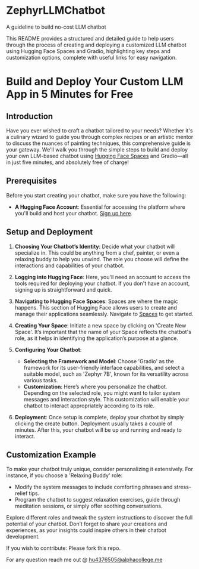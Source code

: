 # ZephyrLLMChatbot
A guideline to build no-cost LLM chatbot 

This README provides a structured and detailed guide to help users through the process of creating and deploying a customized LLM chatbot using Hugging Face Spaces and Gradio, highlighting key steps and customization options, complete with useful links for easy navigation.


# Build and Deploy Your Custom LLM App in 5 Minutes for Free

## Introduction
Have you ever wished to craft a chatbot tailored to your needs? Whether it's a culinary wizard to guide you through complex recipes or an artistic mentor to discuss the nuances of painting techniques, this comprehensive guide is your gateway. We'll walk you through the simple steps to build and deploy your own LLM-based chatbot using [Hugging Face Spaces](https://huggingface.co/spaces) and Gradio—all in just five minutes, and absolutely free of charge!

## Prerequisites
Before you  start creating your chatbot, make sure you have the following:
- **A Hugging Face Account**: Essential for accessing the platform where you'll build and host your chatbot. [Sign up here](https://huggingface.co/join).

## Setup and Deployment
1. **Choosing Your Chatbot’s Identity**: Decide what your chatbot will specialize in. This could be anything from a chef, painter, or even a relaxing buddy to help you unwind. The role you choose will define the interactions and capabilities of your chatbot.

2. **Logging into Hugging Face**:  Here, you'll need an account to access the tools required for deploying your chatbot. If you don't have an account, signing up is straightforward and quick.

3. **Navigating to Hugging Face Spaces**: Spaces are where the magic happens. This section of Hugging Face allows users to create and manage their applications seamlessly. Navigate to [Spaces](https://huggingface.co/spaces) to get started.

4. **Creating Your Space**: Initiate a new space by clicking on 'Create New Space'. It’s important that the name of your Space reflects the chatbot's role, as it helps in identifying the application’s purpose at a glance.

5. **Configuring Your Chatbot**:
   - **Selecting the Framework and Model**: Choose 'Gradio' as the framework for its user-friendly interface capabilities, and select a suitable model, such as 'Zephyr 7B', known for its versatility across various tasks.
   - **Customization**: Here’s where you personalize the chatbot. Depending on the selected role, you might want to tailor system messages and interaction style. This customization will enable your chatbot to interact appropriately according to its role.

6. **Deployment**: Once setup is complete, deploy your chatbot by simply clicking the create button. Deployment usually takes a couple of minutes. After this, your chatbot will be up and running and ready to interact.

## Customization Example
To make your chatbot truly unique, consider personalizing it extensively. For instance, if you choose a 'Relaxing Buddy' role:
- Modify the system messages to include comforting phrases and stress-relief tips.
- Program the chatbot to suggest relaxation exercises, guide through meditation sessions, or simply offer soothing conversations.

 Explore different roles and tweak the system instructions to discover the full potential of your chatbot. Don’t forget to share your creations and experiences, as your insights could inspire others in their chatbot development.

 If you wish to contribute: Please fork this repo. 

 For any question reach me out @ hu4376505@alphacollege.me

